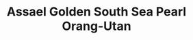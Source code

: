 ---
title: Assael Golden South Sea Pearl Orang-Utan
description: |
  A beautifully rendered mother Orangutan and her baby swing playfully from a Golden South Sea Pearl in this whimsical pendant necklace.
specs: |
  11.1mm x 14.6mm Golden South Sea Cultured Pearl Drop with 0.03 carats of Brown Diamonds, set in 18K Yellow Gold.
images:
  - assael-golden-south-sea-pearl-orang-utan.png
category: Julie Parker Endangered Species
order: 6
tags:
  - necklaces
---